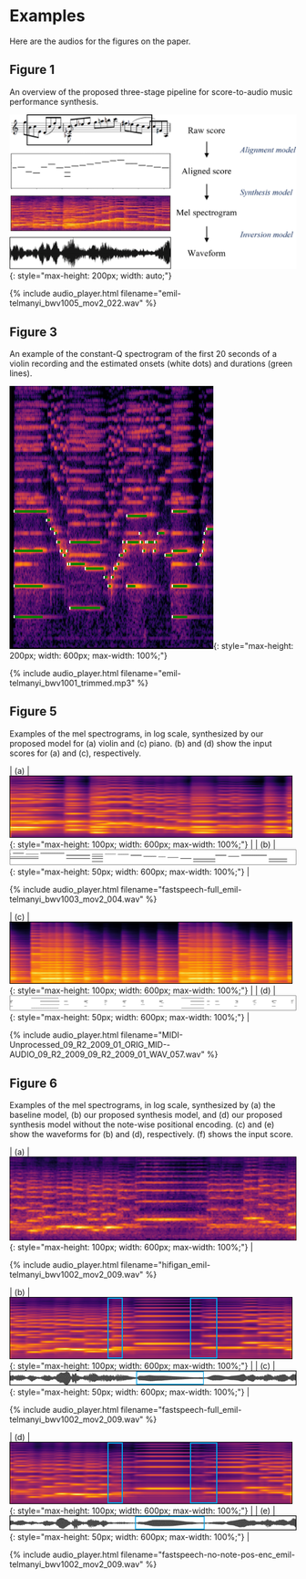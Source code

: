 # Examples

Here are the audios for the figures on the paper.

## Figure 1

An overview of the proposed three-stage pipeline for score-to-audio music performance synthesis.

![overview](assets/images/overview.png){: style="max-height: 200px; width: auto;"}

{% include audio_player.html filename="emil-telmanyi_bwv1005_mov2_022.wav" %}

## Figure 3

An example of the constant-Q spectrogram of the first 20 seconds of a violin recording and the estimated onsets (white dots) and durations (green lines).

![alignment](assets/images/alignment.png){: style="max-height: 200px; width: 600px; max-width: 100%;"}

{% include audio_player.html filename="emil-telmanyi_bwv1001_trimmed.mp3" %}

## Figure 5

Examples of the mel spectrograms, in log scale, synthesized by our proposed model for (a) violin and (c) piano. (b) and (d) show the input scores for (a) and (c), respectively.

| (a) | ![synth-poly-violin](assets/images/synth-poly-violin.png){: style="max-height: 100px; width: 600px; max-width: 100%;"} |
| (b) | ![synth-poly-violin-input](assets/images/synth-poly-violin-input.png){: style="max-height: 50px; width: 600px; max-width: 100%;"} |

{% include audio_player.html filename="fastspeech-full_emil-telmanyi_bwv1003_mov2_004.wav" %}

| (c) | ![synth-poly-piano](assets/images/synth-poly-piano.png){: style="max-height: 100px; width: 600px; max-width: 100%;"} |
| (d) | ![synth-poly-piano-input](assets/images/synth-poly-piano-input.png){: style="max-height: 50px; width: 600px; max-width: 100%;"} |

{% include audio_player.html filename="MIDI-Unprocessed_09_R2_2009_01_ORIG_MID--AUDIO_09_R2_2009_09_R2_2009_01_WAV_057.wav" %}

## Figure 6

Examples of the mel spectrograms, in log scale, synthesized by (a) the baseline model, (b) our proposed synthesis model, and (d) our proposed synthesis model without the note-wise positional encoding. (c) and (e) show the waveforms for (b) and (d), respectively. (f) shows the input score.

| (a) | ![synth-comparison-baseline](assets/images/synth-comparison-baseline.png){: style="max-height: 100px; width: 600px; max-width: 100%;"} |

{% include audio_player.html filename="hifigan_emil-telmanyi_bwv1002_mov2_009.wav" %}

| (b) | ![synth-comparison](assets/images/synth-comparison-highlighted.png){: style="max-height: 100px; width: 600px; max-width: 100%;"} |
| (c) | ![synth-comparison-waveform](assets/images/synth-comparison-waveform-highlighted.png){: style="max-height: 50px; width: 600px; max-width: 100%;"} |

{% include audio_player.html filename="fastspeech-full_emil-telmanyi_bwv1002_mov2_009.wav" %}

| (d) | ![synth-comparison](assets/images/synth-comparison-no-npe-highlighted.png){: style="max-height: 100px; width: 600px; max-width: 100%;"} |
| (e) | ![synth-comparison-waveform](assets/images/synth-comparison-no-npe-waveform-highlighted.png){: style="max-height: 50px; width: 600px; max-width: 100%;"} |

{% include audio_player.html filename="fastspeech-no-note-pos-enc_emil-telmanyi_bwv1002_mov2_009.wav" %}
